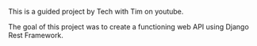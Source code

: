 This is a guided project by Tech with Tim on youtube.

The goal of this project was to create a functioning web API using Django Rest Framework.

